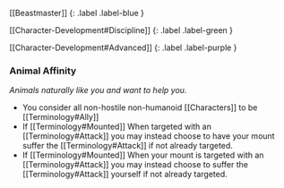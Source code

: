 
[[Beastmaster]]
{: .label .label-blue }

[[Character-Development#Discipline]]
{: .label .label-green }

[[Character-Development#Advanced]]
{: .label .label-purple }
### Animal Affinity
*Animals naturally like you and want to help you.*
* You consider all non-hostile non-humanoid [[Characters]] to be [[Terminology#Ally]]
* If [[Terminology#Mounted]] When targeted with an [[Terminology#Attack]] you may instead choose to have your mount suffer the [[Terminology#Attack]] if not already targeted.
* If [[Terminology#Mounted]] When your mount is targeted with an [[Terminology#Attack]] you may instead choose to suffer the [[Terminology#Attack]] yourself if not already targeted.